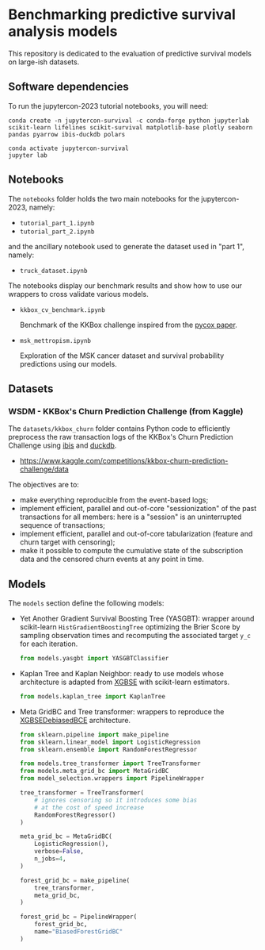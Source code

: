 # Benchmarking predictive survival analysis models

This repository is dedicated to the evaluation of predictive survival models on large-ish datasets.

## Software dependencies

To run the jupytercon-2023 tutorial notebooks, you will need:

```
conda create -n jupytercon-survival -c conda-forge python jupyterlab scikit-learn lifelines scikit-survival matplotlib-base plotly seaborn pandas pyarrow ibis-duckdb polars 

conda activate jupytercon-survival
jupyter lab
```

## Notebooks

The `notebooks` folder holds the two main notebooks for the jupytercon-2023, namely:

- `tutorial_part_1.ipynb`
- `tutorial_part_2.ipynb`

and the ancillary notebook used to generate the dataset used in "part 1", namely:

- `truck_dataset.ipynb`

The notebooks display our benchmark results and show how to use our wrappers to cross validate various models.

- `kkbox_cv_benchmark.ipynb`
  
  Benchmark of the KKBox challenge inspired from the [pycox paper](https://jmlr.org/papers/volume20/18-424/18-424.pdf).
- `msk_mettropism.ipynb`
  
  Exploration of the MSK cancer dataset and survival probability predictions using our models.

## Datasets

### WSDM - KKBox's Churn Prediction Challenge (from Kaggle)

The `datasets/kkbox_churn` folder contains Python code to efficiently
preprocess the raw transaction logs of the KKBox's Churn Prediction Challenge
using [ibis](https://ibis-project.org) and [duckdb](https://duckdb.org).

- https://www.kaggle.com/competitions/kkbox-churn-prediction-challenge/data

The objectives are to:

- make everything reproducible from the event-based logs;
- implement efficient, parallel and out-of-core "sessionization" of the past
  transactions for all members: here is a "session" is an uninterrupted
  sequence of transactions;
- implement efficient, parallel and out-of-core tabularization (feature
  and churn target with censoring);
- make it possible to compute the cumulative state of the subscription data
  and the censored churn events at any point in time.

## Models

The `models` section define the following models:
- Yet Another Gradient Survival Boosting Tree (YASGBT): wrapper around scikit-learn `HistGradientBoostingTree` optimizing the Brier Score by sampling observation times and recomputing the associated target `y_c` for each iteration.
  ```python
  from models.yasgbt import YASGBTClassifier
  ```
- Kaplan Tree and Kaplan Neighbor: ready to use models whose architecture is
  adapted from [XGBSE](https://loft-br.github.io/xgboost-survival-embeddings/how_xgbse_works.html#xgbsekaplanneighbors-kaplan-meier-on-nearest-neighbors)
  with scikit-learn estimators.
  ```python
  from models.kaplan_tree import KaplanTree
  ```
- Meta GridBC and Tree transformer: wrappers to reproduce the [XGBSEDebiasedBCE](https://loft-br.github.io/xgboost-survival-embeddings/how_xgbse_works.html#xgbsedebiasedbce-logistic-regressions-time-windows-embedding-as-input) architecture.
  ```python
  from sklearn.pipeline import make_pipeline
  from sklearn.linear_model import LogisticRegression
  from sklearn.ensemble import RandomForestRegressor

  from models.tree_transformer import TreeTransformer
  from models.meta_grid_bc import MetaGridBC
  from model_selection.wrappers import PipelineWrapper

  tree_transformer = TreeTransformer(
      # ignores censoring so it introduces some bias
      # at the cost of speed increase
      RandomForestRegressor()
  )

  meta_grid_bc = MetaGridBC(
      LogisticRegression(),
      verbose=False,
      n_jobs=4,
  )

  forest_grid_bc = make_pipeline(
      tree_transformer,
      meta_grid_bc,
  )

  forest_grid_bc = PipelineWrapper(
      forest_grid_bc,
      name="BiasedForestGridBC"
  )
  ```
